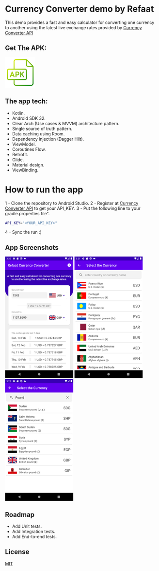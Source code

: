 # Currency Converter demo by Refaat

This demo provides a fast and easy calculator for converting one currency to another using the
latest live exchange rates provided by <a href='https://free.currencyconverterapi.com'>Currency
Converter API</a>

## Get The APK:

<a href='theDebugAPK/app-debug.apk'>
<img alt='Get The APK' src="screenshots/apk-file.png" height="100" /></a>

## The app tech:

- Kotlin.
- Android SDK 32.
- Clear Arch (Use cases & MVVM) architecture pattern.
- Single source of truth pattern.
- Data caching using Room.
- Dependency injection (Dagger Hilt).
- ViewModel.
- Coroutines Flow.
- Retrofit.
- Glide.
- Material design.
- ViewBinding.

# How to run the app

1 - Clone the repository to Android Studio.
2 - Register at <a href='https://free.currencyconverterapi.com'>Currency Converter API</a> to get your
  API_KEY.
3 - Put the following line to your gradle.properties file".

```bash
API_KEY="<YOUR_API_KEY>"
```

4 - Sync the run :)

## App Screenshots

<p float="left">
<img src="screenshots/sc1.png" height="400" alt="Screenshot"/> 
<img src="screenshots/sc2.png" height="400" alt="Screenshot"/> 
<img src="screenshots/sc3.png" height="400" alt="Screenshot"/> 
</p>

## Roadmap

- Add Unit tests.
- Add Integration tests.
- Add End-to-end tests.

## License

[MIT](https://choosealicense.com/licenses/mit/)